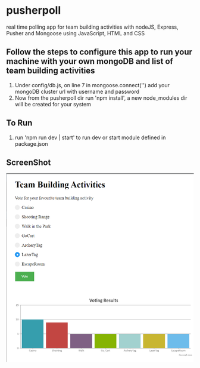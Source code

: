 # pusherpoll
real time polling app for team building activities with nodeJS, Express, Pusher and Mongoose using JavaScript, HTML and CSS

## Follow the steps to configure this app to run your machine with your own mongoDB and list of team building activities
1. Under config/db.js, on line 7 in mongoose.connect('') add your mongoDB cluster url with username and password
2. Now from the pusherpoll dir run 'npm install', a new node_modules dir will be created for your system

## To Run
1. run 'npm run dev | start' to run dev or start module defined in package.json

## ScreenShot
![Demo Image 1](./screenshots/demoScreenshot.png)
